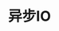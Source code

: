 ---
title: "异步IO"
menu:
  main:
    identifier: "linux-asyn"
    parent: "linux"
    name: "异步IO"
    weight: 4
---